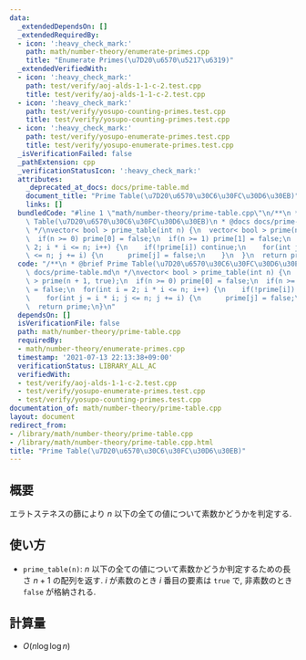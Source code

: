 ```yaml
---
data:
  _extendedDependsOn: []
  _extendedRequiredBy:
  - icon: ':heavy_check_mark:'
    path: math/number-theory/enumerate-primes.cpp
    title: "Enumerate Primes(\u7D20\u6570\u5217\u6319)"
  _extendedVerifiedWith:
  - icon: ':heavy_check_mark:'
    path: test/verify/aoj-alds-1-1-c-2.test.cpp
    title: test/verify/aoj-alds-1-1-c-2.test.cpp
  - icon: ':heavy_check_mark:'
    path: test/verify/yosupo-counting-primes.test.cpp
    title: test/verify/yosupo-counting-primes.test.cpp
  - icon: ':heavy_check_mark:'
    path: test/verify/yosupo-enumerate-primes.test.cpp
    title: test/verify/yosupo-enumerate-primes.test.cpp
  _isVerificationFailed: false
  _pathExtension: cpp
  _verificationStatusIcon: ':heavy_check_mark:'
  attributes:
    _deprecated_at_docs: docs/prime-table.md
    document_title: "Prime Table(\u7D20\u6570\u30C6\u30FC\u30D6\u30EB)"
    links: []
  bundledCode: "#line 1 \"math/number-theory/prime-table.cpp\"\n/**\n * @brief Prime\
    \ Table(\u7D20\u6570\u30C6\u30FC\u30D6\u30EB)\n * @docs docs/prime-table.md\n\
    \ */\nvector< bool > prime_table(int n) {\n  vector< bool > prime(n + 1, true);\n\
    \  if(n >= 0) prime[0] = false;\n  if(n >= 1) prime[1] = false;\n  for(int i =\
    \ 2; i * i <= n; i++) {\n    if(!prime[i]) continue;\n    for(int j = i * i; j\
    \ <= n; j += i) {\n      prime[j] = false;\n    }\n  }\n  return prime;\n}\n"
  code: "/**\n * @brief Prime Table(\u7D20\u6570\u30C6\u30FC\u30D6\u30EB)\n * @docs\
    \ docs/prime-table.md\n */\nvector< bool > prime_table(int n) {\n  vector< bool\
    \ > prime(n + 1, true);\n  if(n >= 0) prime[0] = false;\n  if(n >= 1) prime[1]\
    \ = false;\n  for(int i = 2; i * i <= n; i++) {\n    if(!prime[i]) continue;\n\
    \    for(int j = i * i; j <= n; j += i) {\n      prime[j] = false;\n    }\n  }\n\
    \  return prime;\n}\n"
  dependsOn: []
  isVerificationFile: false
  path: math/number-theory/prime-table.cpp
  requiredBy:
  - math/number-theory/enumerate-primes.cpp
  timestamp: '2021-07-13 22:13:38+09:00'
  verificationStatus: LIBRARY_ALL_AC
  verifiedWith:
  - test/verify/aoj-alds-1-1-c-2.test.cpp
  - test/verify/yosupo-enumerate-primes.test.cpp
  - test/verify/yosupo-counting-primes.test.cpp
documentation_of: math/number-theory/prime-table.cpp
layout: document
redirect_from:
- /library/math/number-theory/prime-table.cpp
- /library/math/number-theory/prime-table.cpp.html
title: "Prime Table(\u7D20\u6570\u30C6\u30FC\u30D6\u30EB)"
---
```

## 概要

エラトステネスの篩により $n$ 以下の全ての値について素数かどうかを判定する.

## 使い方

* `prime_table(n)`: $n$ 以下の全ての値について素数かどうか判定するための長さ $n + 1$ の配列を返す. $i$ が素数のとき $i$ 番目の要素は `true` で, 非素数のとき `false` が格納される.

## 計算量

* $O(n \log \log n)$
